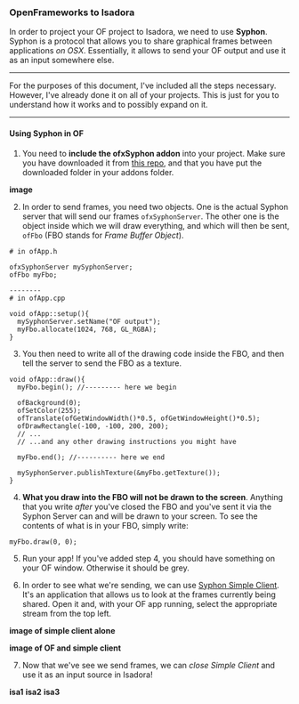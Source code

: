 ### OpenFrameworks to Isadora

In order to project your OF project to Isadora, we need to use **Syphon**. Syphon is a protocol that allows you to share graphical frames between applications *on OSX*. Essentially, it allows to send your OF output and use it as an input somewhere else.

---

For the purposes of this document, I've included all the steps necessary. However, I've already done it on all of your projects. This is just for you to understand how it works and to possibly expand on it.

---

#### Using Syphon in OF
1. You need to **include the ofxSyphon addon** into your project. Make sure you have downloaded it from [this repo](https://github.com/astellato/ofxSyphon), and that you have put the downloaded folder in your addons folder.

**image**

2. In order to send frames, you need two objects. One is the actual Syphon server that will send our frames `ofxSyphonServer`. The other one is the object inside which we will draw everything, and which will then be sent, `ofFbo` (FBO stands for *Frame Buffer Object*).

```
# in ofApp.h

ofxSyphonServer mySyphonServer;
ofFbo myFbo;

--------
# in ofApp.cpp

void ofApp::setup(){
  mySyphonServer.setName("OF output");
  myFbo.allocate(1024, 768, GL_RGBA);
}
```

3. You then need to write all of the drawing code inside the FBO, and then tell the server to send the FBO as a texture.

```
void ofApp::draw(){
  myFbo.begin(); //--------- here we begin
  
  ofBackground(0);
  ofSetColor(255);
  ofTranslate(ofGetWindowWidth()*0.5, ofGetWindowHeight()*0.5);
  ofDrawRectangle(-100, -100, 200, 200);
  // ...
  // ...and any other drawing instructions you might have
  
  myFbo.end(); //---------- here we end
  
  mySyphonServer.publishTexture(&myFbo.getTexture());
}
```

4. **What you draw into the FBO will not be drawn to the screen**. Anything that you write *after* you've closed the FBO and you've sent it via the Syphon Server can and will be drawn to your screen. To see the contents of what is in your FBO, simply write:
```
myFbo.draw(0, 0);
```

5. Run your app! If you've added step 4, you should have something on your OF window. Otherwise it should be grey.

6. In order to see what we're sending, we can use [Syphon Simple Client](https://github.com/Syphon/Simple/releases/tag/version-3). It's an application that allows us to look at the frames currently being shared. Open it and, with your OF app running, select the appropriate stream from the top left.

**image of simple client alone**

**image of OF and simple client**

7. Now that we've see we send frames, we can *close Simple Client* and use it as an input source in Isadora!

**isa1**
**isa2**
**isa3**
